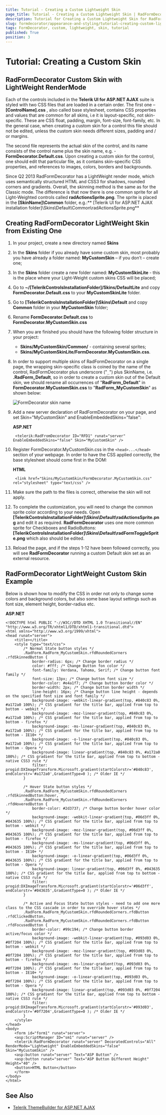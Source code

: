 ```yaml
---
title: Tutorial - Creating a Custom Lightweight Skin
page_title: Tutorial - Creating a Custom Lightweight Skin | RadFormDecorator for ASP.NET AJAX Documentation
description: Tutorial for Creating a Custom Lightweight Skin for RadFormDecorator
slug: formdecorator/appearance-and-styling/tutorial-creating-custom-lightweight-skin
tags: FormDecorator, custom, lightweight, skin, tutorial
published: True
position: 3
---
```


# Tutorial: Creating a Custom Skin

## RadFormDecorator Custom Skin with LightWeight RenderMode

Each of the controls included in the **Telerik UI for ASP.NET AJAX** suite is styled with two CSS files that are loaded in a certain order. The first one – **[ControlName].css** , also called base stylesheet, contains CSS properties and values that are common for all skins, i.e it is layout-specific, not skin-specific. These are CSS float, padding, margin, font-size, font-family, etc. In the general case, when creating a custom skin for a control this file should not be edited, unless the custom skin needs different sizes, padding and / or margins. 

The second file represents the actual skin of the control, and its name consists of the control name plus the skin name, e.g. - **FormDecorator.Default.css**. Upon creating a custom skin for the control, one should edit that particular file, as it contains skin-specific CSS properties, and references to images, colors, borders and backgrounds. 

Since Q2 2013 RadFormDecorator has a LightWeight render mode, which uses semantically structured HTML and CSS3 for shadows, rounded corners and gradients. Overall, the skinning method is the same as for the Classic mode. The difference is that now there is one common sprite for all Light-Weighted controls called **radActionsSprite.png**. The sprite is placed in the **[SkinName]\Common** folder, e.g.:** [Telerik UI for ASP.NET AJAX installation folder]\Skins\Default\Common\radActionsSprite.png**



## Creating RadFormDecorator LightWeight Skin from Existing One


1. In your project, create a new directory named **Skins**


1. In the **Skins** folder if you already have some custom skin, most probably you have already a folder named: **MyCustomSkin** – if you don’t – create one;

1. In the **Skins** folder create a new folder named: **MyCustomSkinLite** - this is the place where your Light-Weight custom skins CSS will be placed;


1. Go to **~/[TelerikControlsInstallationFolder]/Skins/DefaultLite** and copy **FormDecorator.Default.css** to your **MyCustomSkinLite** folder. 

1. Go to **[TelerikControlsInstallationFolder]\Skins\Default** and copy **Common** folder in your **MyCustomSkin** folder;


1. Rename **FormDecorator.Default.css** to **FormDecorator.MyCustomSkin.css**

1. When you are finished you should have the following folder structure in your project:
	* **Skins/MyCustomSkin/Common/** - containing several sprites;
	* **Skins/MyCustomSkinLite/FormDecorator.MyCustomSkin.css**.


1. In order to support multiple skins of RadFormDecorator on a single page, the wrapping skin-specific class is coined by the name of the control, RadFormDecorator plus underscore ("`_`") plus SkinName, i.e. **.RadForm_Default**, so in order to create a custom skin out of the Default skin, we should rename all occurrences of "**RadForm_Default**" in **FormDecorator.MyCustomSkin.css** to "**RadForm_MyCustomSkin**" as shown below:

	![FormDecorator skin name](images/RenameRFDLight.png)

1. Add a new server declaration of RadFormDecorator on your page, and set Skin="MyCustomSkin" and EnableEmbeddedSkins="false":

	__ASP.NET__

		<telerik:RadFromDecorator ID="RFD1" runat="server"  EnableEmbeddedSkins="false" Skin="MyCustomSkin" />



1. Register FormDecorator.MyCustomSkin.css in the `<head>...</head>` section of your webpage. In order to have the CSS applied correctly, the base stylesheet should come first in the DOM:

	__HTML__

		<link href="Skins/MyCustomSkin/FormDecorator.MyCustomSkin.css" rel="stylesheet" type="text/css" />

1. Make sure the path to the files is correct, otherwise the skin will not apply.

1. To complete the customization, you will need to change the common sprite color according to your needs. Open **[TelerikControlsInstallationFolder]\Skins\Default\radActionsSprite.png** and edit it as required. **RadFormDecorator** uses one more common sprite for Checkboxes and RadioButtons: **[TelerikControlsInstallationFolder]\Skins\Default\radFormToggleSprite.png** which also should be edited.

1. Reload the page, and if the steps 1-12 have been followed correctly, you will see **RadFormDecorator** running a custom Default skin set as an external resource.


## RadFormDecorator LightWeight Custom Skin Example

Below is shown how to modify the CSS in order not only to change some colors and background colors, but also some base layout settings such as font size, element height, border-radius etc.

__ASP.NET__

	<!DOCTYPE html PUBLIC "-//W3C//DTD XHTML 1.0 Transitional//EN" "http://www.w3.org/TR/xhtml1/DTD/xhtml1-transitional.dtd">
	<html xmlns="http://www.w3.org/1999/xhtml">
	<head runat="server">
	    <title></title>
	    <style type="text/css">
	        /* Normal State button styles */
	        .RadForm.RadForm_MyCustomSkin.rfdRoundedCorners .rfdSkinnedButton {
	            border-radius: 6px; /* Change border radius */
	            color: #fff; /* Change Button fon color */
	            font-family: Verdana, Tahoma, Serif; /* Change button font family */
	            font-size: 13px; /* Change button font size */
	            border-color: #e4a1f7; /* Change button border color */
	            border-width: 2px; /* Change button border width */
	            line-height: 16px; /* Change button line height - depends on the specified font size and font family */
	            background-image: -webkit-linear-gradient(top, #840c83 0%, #a172a0 100%); /* CSS gradient for the title bar, applied from top to bottom - webkit */
	            background-image: -moz-linear-gradient(top, #840c83 0%, #a172a0 100%); /* CSS gradient for the title bar, applied from top to bottom - firefox */
	            background-image: -ms-linear-gradient(top, #840c83 0%, #a172a0 100%); /* CSS gradient for the title bar, applied from top to bottom - IE10+ */
	            background-image: -o-linear-gradient(top, #840c83 0%, #a172a0 100%); /* CSS gradient for the title bar, applied from top to bottom - Opera */
	            background-image: linear-gradient(top, #840c83 0%, #a172a0 100%); /* CSS gradient for the title bar, applied from top to bottom - native CSS3 rule */
	            filter: progid:DXImageTransform.Microsoft.gradient(startColorstr='#840c83', endColorstr='#a172a0',GradientType=0 ); /* Older IE */
	        }
	
	        /* Hover State button styles */
	        .RadForm.RadForm_MyCustomSkin.rfdRoundedCorners .rfdSkinnedButton:hover,
	        .RadForm.RadForm_MyCustomSkin.rfdRoundedCorners .rfdHoveredButton {
	            border-color: #2d3737; /* Change button border hover color */
	            background-image: -webkit-linear-gradient(top, #06d3ff 0%, #043635 100%); /* CSS gradient for the title bar, applied from top to bottom - webkit */
	            background-image: -moz-linear-gradient(top, #06d3ff 0%, #043635 100%); /* CSS gradient for the title bar, applied from top to bottom - firefox */
	            background-image: -ms-linear-gradient(top, #06d3ff 0%, #043635 100%); /* CSS gradient for the title bar, applied from top to bottom - IE10+ */
	            background-image: -o-linear-gradient(top, #06d3ff 0%, #043635 100%); /* CSS gradient for the title bar, applied from top to bottom - Opera */
	            background-image: linear-gradient(top, #06d3ff 0%, #043635 100%); /* CSS gradient for the title bar, applied from top to bottom - native CSS3 rule */
	            filter: progid:DXImageTransform.Microsoft.gradient(startColorstr='#06d3ff', endColorstr='#043635',GradientType=0 ); /* Older IE */
	        }
	
	        /* Active and Focus State button styles - need to add one more class to the CSS cascade in order to override hover states */
	        .RadForm.RadForm_MyCustomSkin.rfdRoundedCorners.rfdButton .rfdClickedButton,
	        .RadForm.RadForm_MyCustomSkin.rfdRoundedCorners.rfdButton .rfdFocusedButton {
	            border-color: #99c194; /* Change button border active/focus color */
	            background-image: -webkit-linear-gradient(top, #093d03 0%, #0f7204 100%); /* CSS gradient for the title bar, applied from top to bottom - webkit */
	            background-image: -moz-linear-gradient(top, #093d03 0%, #0f7204 100%); /* CSS gradient for the title bar, applied from top to bottom - firefox */
	            background-image: -ms-linear-gradient(top, #093d03 0%, #0f7204 100%); /* CSS gradient for the title bar, applied from top to bottom - IE10+ */
	            background-image: -o-linear-gradient(top, #093d03 0%, #0f7204 100%); /* CSS gradient for the title bar, applied from top to bottom - Opera */
	            background-image: linear-gradient(top, #093d03 0%, #0f7204 100%); /* CSS gradient for the title bar, applied from top to bottom - native CSS3 rule */
	            filter: progid:DXImageTransform.Microsoft.gradient(startColorstr='#093d03', endColorstr='#0f7204',GradientType=0 ); /* Older IE */
	        }
	    </style>
	</head>
	<body>
	    <form id="form1" runat="server">
	    <asp:ScriptManager ID="sm1" runat="server" />
	    <telerik:RadFormDecorator runat="server" DecoratedControls="All" RenderMode="Lightweight" EnableEmbeddedSkins="false" Skin="MyCustomSkin" />
	    <asp:button runat="server" Text="ASP Button" />
	    <asp:button runat="server" Text="ASP Button Different Height" Height="40" />
	    <button>HTML Button</button>
	    </form>
	</body>
	</html>
    

   
## See Also

 * [Telerik ThemeBuilder for ASP.NET AJAX](http://themebuilder.telerik.com/)


